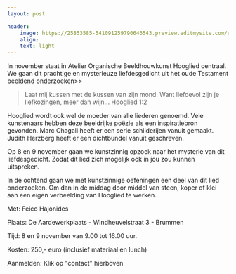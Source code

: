 ```yaml
---
layout: post

header:
    image: https://25853585-541091259790646543.preview.editmysite.com/uploads/2/5/8/5/25853585/verbonden_orig.jpg
    align:
    text: light
---
```



In november staat in Atelier Organische Beeldhouwkunst Hooglied centraal. We gaan dit  prachtige en mysterieuze liefdesgedicht uit het oude Testament beeldend onderzoeken>>

> Laat mij kussen met de kussen van zijn mond. Want liefdevol zijn je liefkozingen, meer dan wijn...
Hooglied 1:2


Hooglied wordt ook wel de moeder van alle liederen genoemd. Vele kunstenaars hebben deze beeldrijke poëzie als een inspiratiebron gevonden. Marc Chagall heeft er een serie schilderijen vanuit gemaakt. Judith Herzberg heeft er een dichtbundel vanuit geschreven.

Op 8 en 9 november gaan we kunstzinnig opzoek naar het mysterie van dit liefdesgedicht. Zodat dit lied zich mogelijk ook in jou zou kunnen uitspreken.

In de ochtend gaan we met kunstzinnige oefeningen een deel van dit lied onderzoeken. Om dan in de middag door middel van steen, koper of klei aan een eigen verbeelding van Hooglied te werken.  

Met: Feico Hajonides

Plaats: De Aardewerkplaats - Windheuvelstraat 3 - Brummen

Tijd: 8 en 9 november van 9.00 tot 16.00 uur.

Kosten: 250,- euro (inclusief materiaal en lunch)

Aanmelden:
Klik op "contact" hierboven
